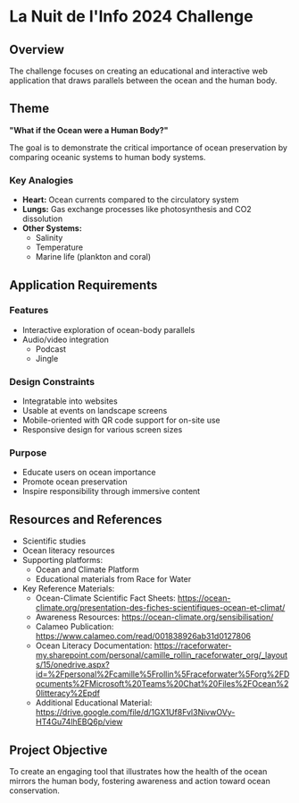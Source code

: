 # La Nuit de l'Info 2024 Challenge

## Overview
The challenge focuses on creating an educational and interactive web application that draws parallels between the ocean and the human body.

## Theme
**"What if the Ocean were a Human Body?"**

The goal is to demonstrate the critical importance of ocean preservation by comparing oceanic systems to human body systems.

### Key Analogies
- **Heart:** Ocean currents compared to the circulatory system
- **Lungs:** Gas exchange processes like photosynthesis and CO2 dissolution
- **Other Systems:** 
  - Salinity
  - Temperature
  - Marine life (plankton and coral)

## Application Requirements

### Features
- Interactive exploration of ocean-body parallels
- Audio/video integration
  - Podcast
  - Jingle

### Design Constraints
- Integratable into websites
- Usable at events on landscape screens
- Mobile-oriented with QR code support for on-site use
- Responsive design for various screen sizes

### Purpose
- Educate users on ocean importance
- Promote ocean preservation
- Inspire responsibility through immersive content

## Resources and References
- Scientific studies
- Ocean literacy resources
- Supporting platforms:
  - Ocean and Climate Platform
  - Educational materials from Race for Water
- Key Reference Materials:
  - Ocean-Climate Scientific Fact Sheets: https://ocean-climate.org/presentation-des-fiches-scientifiques-ocean-et-climat/
  - Awareness Resources: https://ocean-climate.org/sensibilisation/
  - Calameo Publication: https://www.calameo.com/read/001838926ab31d0127806
  - Ocean Literacy Documentation: https://raceforwater-my.sharepoint.com/personal/camille_rollin_raceforwater_org/_layouts/15/onedrive.aspx?id=%2Fpersonal%2Fcamille%5Frollin%5Fraceforwater%5Forg%2FDocuments%2FMicrosoft%20Teams%20Chat%20Files%2FOcean%20litteracy%2Epdf
  - Additional Educational Material: https://drive.google.com/file/d/1GX1Uf8Fvl3NivwOVy-HT4Gu74lhEBQ6p/view

## Project Objective
To create an engaging tool that illustrates how the health of the ocean mirrors the human body, fostering awareness and action toward ocean conservation.